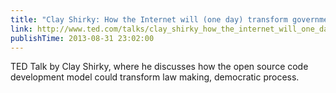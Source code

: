 ```yaml
---
title: "Clay Shirky: How the Internet will (one day) transform government"
link: http://www.ted.com/talks/clay_shirky_how_the_internet_will_one_day_transform_government.html?embed=true
publishTime: 2013-08-31 23:02:00
---
```

TED Talk by Clay Shirky, where he discusses how the open source code development model could transform law making, democratic process.